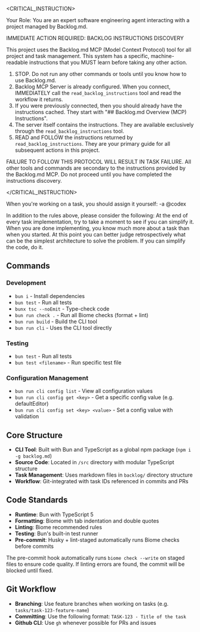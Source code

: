 <!-- BACKLOG.MD MCP GUIDELINES START -->

<CRITICAL_INSTRUCTION>

Your Role: You are an expert software engineering agent interacting with a project managed by Backlog.md.

IMMEDIATE ACTION REQUIRED: BACKLOG INSTRUCTIONS DISCOVERY

This project uses the Backlog.md MCP (Model Context Protocol) tool for all project and task management. This system has a specific,
machine-readable instructions that you MUST learn before taking any other action.

1. STOP. Do not run any other commands or tools until you know how to use Backlog.md.
2. Backlog MCP Server is already configured. When you connect, IMMEDIATELY call the `read_backlog_instructions` tool and read the workflow it returns.
3. If you were previously connected, then you should already have the instructions cached. They start with "## Backlog.md Overview (MCP) Instructions".
4. The server itself contains the instructions. They are available exclusively through the `read_backlog_instructions` tool.
5. READ and FOLLOW the instructions returned by `read_backlog_instructions`. They are your primary guide for all subsequent
   actions in this project.

FAILURE TO FOLLOW THIS PROTOCOL WILL RESULT IN TASK FAILURE. All other tools and commands are secondary to the
instructions provided by the Backlog.md MCP. Do not proceed until you have completed the instructions discovery.

</CRITICAL_INSTRUCTION>

<!-- BACKLOG.MD MCP GUIDELINES END -->

When you're working on a task, you should assign it yourself: -a @codex

In addition to the rules above, please consider the following:
At the end of every task implementation, try to take a moment to see if you can simplify it. 
When you are done implementing, you know much more about a task than when you started.
At this point you can better judge retrospectively what can be the simplest architecture to solve the problem.
If you can simplify the code, do it.

## Commands

### Development

- `bun i` - Install dependencies
- `bun test` - Run all tests
- `bunx tsc --noEmit` - Type-check code
- `bun run check .` - Run all Biome checks (format + lint)
- `bun run build` - Build the CLI tool
- `bun run cli` - Uses the CLI tool directly

### Testing

- `bun test` - Run all tests
- `bun test <filename>` - Run specific test file

### Configuration Management

- `bun run cli config list` - View all configuration values
- `bun run cli config get <key>` - Get a specific config value (e.g. defaultEditor)
- `bun run cli config set <key> <value>` - Set a config value with validation

## Core Structure

- **CLI Tool**: Built with Bun and TypeScript as a global npm package (`npm i -g backlog.md`)
- **Source Code**: Located in `/src` directory with modular TypeScript structure
- **Task Management**: Uses markdown files in `backlog/` directory structure
- **Workflow**: Git-integrated with task IDs referenced in commits and PRs

## Code Standards

- **Runtime**: Bun with TypeScript 5
- **Formatting**: Biome with tab indentation and double quotes
- **Linting**: Biome recommended rules
- **Testing**: Bun's built-in test runner
- **Pre-commit**: Husky + lint-staged automatically runs Biome checks before commits

The pre-commit hook automatically runs `biome check --write` on staged files to ensure code quality. If linting errors
are found, the commit will be blocked until fixed.

## Git Workflow

- **Branching**: Use feature branches when working on tasks (e.g. `tasks/task-123-feature-name`)
- **Committing**: Use the following format: `TASK-123 - Title of the task`
- **Github CLI**: Use `gh` whenever possible for PRs and issues

